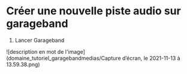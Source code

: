 # Créer une nouvelle piste audio sur garageband
1. Lancer Garageband

![description en mot de l'image](domaine_tutoriel_garagebandmedias/Capture d’écran, le 2021-11-13 à 13.59.38.png)

